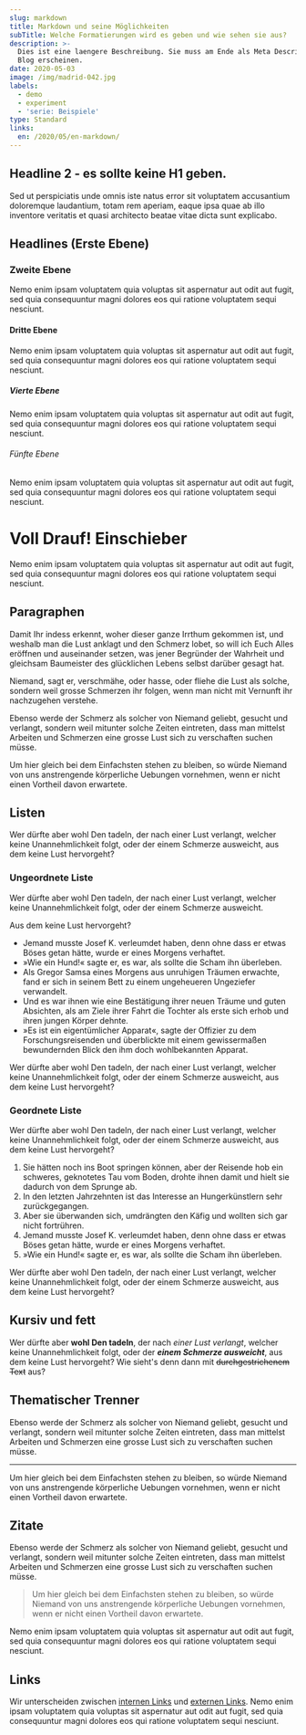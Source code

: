 ```yaml
---
slug: markdown
title: Markdown und seine Möglichkeiten
subTitle: Welche Formatierungen wird es geben und wie sehen sie aus?
description: >-
  Dies ist eine laengere Beschreibung. Sie muss am Ende als Meta Description im
  Blog erscheinen.
date: 2020-05-03
image: /img/madrid-042.jpg
labels:
  - demo
  - experiment
  - 'serie: Beispiele'
type: Standard
links:
  en: /2020/05/en-markdown/
---
```


## Headline 2 - es sollte keine H1 geben.

Sed ut perspiciatis unde omnis iste natus error sit voluptatem accusantium
doloremque laudantium, totam rem aperiam, eaque ipsa quae ab illo inventore
veritatis et quasi architecto beatae vitae dicta sunt explicabo.

## Headlines (Erste Ebene)

### Zweite Ebene

Nemo enim ipsam voluptatem quia voluptas sit aspernatur aut odit aut fugit, sed
quia consequuntur magni dolores eos qui ratione voluptatem sequi nesciunt.

#### Dritte Ebene

Nemo enim ipsam voluptatem quia voluptas sit aspernatur aut odit aut fugit, sed
quia consequuntur magni dolores eos qui ratione voluptatem sequi nesciunt.

##### Vierte Ebene

Nemo enim ipsam voluptatem quia voluptas sit aspernatur aut odit aut fugit, sed
quia consequuntur magni dolores eos qui ratione voluptatem sequi nesciunt.

###### Fünfte Ebene

Nemo enim ipsam voluptatem quia voluptas sit aspernatur aut odit aut fugit, sed
quia consequuntur magni dolores eos qui ratione voluptatem sequi nesciunt.

# Voll Drauf! Einschieber

Nemo enim ipsam voluptatem quia voluptas sit aspernatur aut odit aut fugit, sed
quia consequuntur magni dolores eos qui ratione voluptatem sequi nesciunt.

## Paragraphen

Damit Ihr indess erkennt, woher dieser ganze Irrthum gekommen ist, und weshalb
man die Lust anklagt und den Schmerz lobet, so will ich Euch Alles eröffnen und
auseinander setzen, was jener Begründer der Wahrheit und gleichsam Baumeister
des glücklichen Lebens selbst darüber gesagt hat.

Niemand, sagt er, verschmähe, oder hasse, oder fliehe die Lust als solche,
sondern weil grosse Schmerzen ihr folgen, wenn man nicht mit Vernunft ihr
nachzugehen verstehe.

Ebenso werde der Schmerz als solcher von Niemand geliebt, gesucht und verlangt,
sondern weil mitunter solche Zeiten eintreten, dass man mittelst Arbeiten und
Schmerzen eine grosse Lust sich zu verschaften suchen müsse.

Um hier gleich bei dem Einfachsten stehen zu bleiben, so würde Niemand von uns
anstrengende körperliche Uebungen vornehmen, wenn er nicht einen Vortheil davon
erwartete.

## Listen

Wer dürfte aber wohl Den tadeln, der nach einer Lust verlangt, welcher keine
Unannehmlichkeit folgt, oder der einem Schmerze ausweicht, aus dem keine Lust
hervorgeht?

### Ungeordnete Liste

Wer dürfte aber wohl Den tadeln, der nach einer Lust verlangt, welcher keine
Unannehmlichkeit folgt, oder der einem Schmerze ausweicht.

Aus dem keine Lust hervorgeht?

- Jemand musste Josef K. verleumdet haben, denn ohne dass er etwas Böses getan
  hätte, wurde er eines Morgens verhaftet.
- »Wie ein Hund!« sagte er, es war, als sollte die Scham ihn überleben.
- Als Gregor Samsa eines Morgens aus unruhigen Träumen erwachte, fand er sich in
  seinem Bett zu einem ungeheueren Ungeziefer verwandelt.
- Und es war ihnen wie eine Bestätigung ihrer neuen Träume und guten Absichten,
  als am Ziele ihrer Fahrt die Tochter als erste sich erhob und ihren jungen
  Körper dehnte.
- »Es ist ein eigentümlicher Apparat«, sagte der Offizier zu dem
  Forschungsreisenden und überblickte mit einem gewissermaßen bewundernden Blick
  den ihm doch wohlbekannten Apparat.

Wer dürfte aber wohl Den tadeln, der nach einer Lust verlangt, welcher keine
Unannehmlichkeit folgt, oder der einem Schmerze ausweicht, aus dem keine Lust
hervorgeht?

### Geordnete Liste

Wer dürfte aber wohl Den tadeln, der nach einer Lust verlangt, welcher keine
Unannehmlichkeit folgt, oder der einem Schmerze ausweicht, aus dem keine Lust
hervorgeht?

1. Sie hätten noch ins Boot springen können, aber der Reisende hob ein schweres,
   geknotetes Tau vom Boden, drohte ihnen damit und hielt sie dadurch von dem
   Sprunge ab.
2. In den letzten Jahrzehnten ist das Interesse an Hungerkünstlern sehr
   zurückgegangen.
3. Aber sie überwanden sich, umdrängten den Käfig und wollten sich gar nicht
   fortrühren.
4. Jemand musste Josef K. verleumdet haben, denn ohne dass er etwas Böses getan
   hätte, wurde er eines Morgens verhaftet.
5. »Wie ein Hund!« sagte er, es war, als sollte die Scham ihn überleben.

Wer dürfte aber wohl Den tadeln, der nach einer Lust verlangt, welcher keine
Unannehmlichkeit folgt, oder der einem Schmerze ausweicht, aus dem keine Lust
hervorgeht?

## Kursiv und fett

Wer dürfte aber **wohl Den tadeln**, der nach _einer Lust verlangt_, welcher
keine Unannehmlichkeit folgt, oder der **_einem Schmerze ausweicht_**, aus dem
keine Lust hervorgeht? Wie sieht's denn dann mit ~~durchgestrichenem Text~~ aus?

## Thematischer Trenner

Ebenso werde der Schmerz als solcher von Niemand geliebt, gesucht und verlangt,
sondern weil mitunter solche Zeiten eintreten, dass man mittelst Arbeiten und
Schmerzen eine grosse Lust sich zu verschaften suchen müsse.

---

Um hier gleich bei dem Einfachsten stehen zu bleiben, so würde Niemand von uns
anstrengende körperliche Uebungen vornehmen, wenn er nicht einen Vortheil davon
erwartete.

## Zitate

Ebenso werde der Schmerz als solcher von Niemand geliebt, gesucht und verlangt,
sondern weil mitunter solche Zeiten eintreten, dass man mittelst Arbeiten und
Schmerzen eine grosse Lust sich zu verschaften suchen müsse.

> Um hier gleich bei dem Einfachsten stehen zu bleiben, so würde Niemand von uns
> anstrengende körperliche Uebungen vornehmen, wenn er nicht einen Vortheil
> davon erwartete.

Nemo enim ipsam voluptatem quia voluptas sit aspernatur aut odit aut fugit, sed
quia consequuntur magni dolores eos qui ratione voluptatem sequi nesciunt.

## Links

Wir unterscheiden zwischen [internen Links](/2020/04/feuer-im-regenwald/) und
[externen Links](https://www.xing.com). Nemo enim ipsam voluptatem quia voluptas
sit aspernatur aut odit aut fugit, sed quia consequuntur magni dolores eos qui
ratione voluptatem sequi nesciunt.

